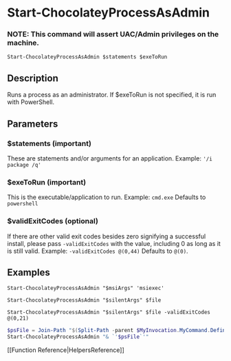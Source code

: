 # Start-ChocolateyProcessAsAdmin
### NOTE: This command will assert UAC/Admin privileges on the machine.

`Start-ChocolateyProcessAsAdmin $statements $exeToRun`

## Description
Runs a process as an administrator. If $exeToRun is not specified, it is run with PowerShell.

## Parameters
### $statements (important)
These are statements and/or arguments for an application.
Example: `'/i package /q'`

### $exeToRun (important)
This is the executable/application to run.
Example: `cmd.exe`
Defaults to `powershell`

### $validExitCodes (optional)
If there are other valid exit codes besides zero signifying a successful install, please pass `-validExitCodes` with the value, including 0 as long as it is still valid.
Example: `-validExitCodes @(0,44)`
Defaults to `@(0)`.

## Examples
`Start-ChocolateyProcessAsAdmin "$msiArgs" 'msiexec'`

`Start-ChocolateyProcessAsAdmin "$silentArgs" $file`

`Start-ChocolateyProcessAsAdmin "$silentArgs" $file -validExitCodes @(0,21)`

```powershell
$psFile = Join-Path "$(Split-Path -parent $MyInvocation.MyCommand.Definition)" 'someInstall.ps1'
Start-ChocolateyProcessAsAdmin "& `'$psFile`'"
```

[[Function Reference|HelpersReference]]